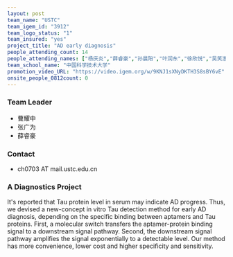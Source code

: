 ```yaml
---
layout: post
team_name: "USTC"
team_igem_id: "3912"
team_logo_status: "1"
team_insured: "yes"
project_title: "AD early diagnosis"
people_attending_count: 14
people_attending_names: ["杨庆炎","薛睿豪","孙晨阳","叶润东","徐欣悦","吴笑渔","夏姝严","苏航","曹耀中","王涵","谢文博","韩子骏","李浩儒","张广为"]
team_school_name: "中国科学技术大学"
promotion_video_URL: "https://video.igem.org/w/9KNJ1sXNyDKTH3S8sBY6vE"
onsite_people_0812count: 0
---
```



### Team Leader
* 曹耀中
* 张广为
* 薛睿豪

### Contact
* ch0703 AT mail.ustc.edu.cn

### A Diagnostics Project

It's reported that Tau protein level in serum may indicate AD progress. Thus, we devised a new-concept in vitro Tau detection method for early AD diagnosis, depending on the specific binding between aptamers and Tau proteins. First, a molecular switch transfers the aptamer-protein binding signal to a downstream signal pathway. Second, the downstream signal pathway amplifies the signal exponentially to a detectable level. Our method has more convenience, lower cost and higher specificity and sensitivity. 
